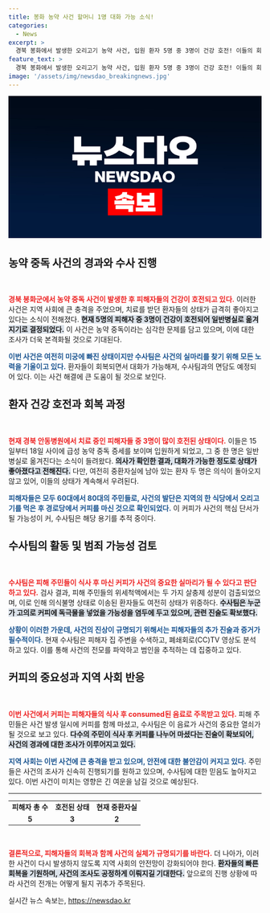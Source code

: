 ```yaml
---
title: 봉화 농약 사건 할머니 1명 대화 가능 소식!
categories:
  - News
excerpt: >
  경북 봉화에서 발생한 오리고기 농약 사건, 입원 환자 5명 중 3명이 건강 호전! 이들의 회복은 수사의 새로운 전환점을 가져올 것으로 기대된다. 사건의 실체를 밝힐 커피와 용기에 숨겨진 비밀은 과연 무엇일까? 클릭하고 진실을 밝혀보세요!
feature_text: >
  경북 봉화에서 발생한 오리고기 농약 사건, 입원 환자 5명 중 3명이 건강 호전! 이들의 회복은 수사의 새로운 전환점을 가져올 것으로 기대된다. 사건의 실체를 밝힐 커피와 용기에 숨겨진 비밀은 과연 무엇일까? 클릭하고 진실을 밝혀보세요!
image: '/assets/img/newsdao_breakingnews.jpg'
---
```


<p><img src="/assets/img/newsdao_breakingnews.jpg" alt="koreaapp 속보" /></p>

<h2 data-ke-size="size26">농약 중독 사건의 경과와 수사 진행</h2>

<p data-ke-size="size16">&nbsp;</p>

<p><b><span style="color: #ee2323;">경북 봉화군에서 농약 중독 사건이 발생한 후 피해자들의 건강이 호전되고 있다.</span></b> 이러한 사건은 지역 사회에 큰 충격을 주었으며, 치료를 받던 환자들의 상태가 급격히 좋아지고 있다는 소식이 전해졌다. <b><span style="background-color: #21538527;">현재 5명의 피해자 중 3명이 건강이 호전되어 일반병실로 옮겨지기로 결정되었다.</span></b> 이 사건은 농약 중독이라는 심각한 문제를 담고 있으며, 이에 대한 조사가 더욱 본격화될 것으로 기대된다.</p>

<p><b><span style="color: #1a5490;">이번 사건은 여전히 미궁에 빠진 상태이지만 수사팀은 사건의 실마리를 찾기 위해 모든 노력을 기울이고 있다.</span></b> 환자들이 회복되면서 대화가 가능해져, 수사팀과의 면담도 예정되어 있다. 이는 사건 해결에 큰 도움이 될 것으로 보인다.</p>

<h2 data-ke-size="size26">환자 건강 호전과 회복 과정</h2>

<p data-ke-size="size16">&nbsp;</p>

<p><b><span style="color: #ee2323;">현재 경북 안동병원에서 치료 중인 피해자들 중 3명이 많이 호전된 상태이다.</span></b> 이들은 15일부터 18일 사이에 급성 농약 중독 증세를 보이며 입원하게 되었고, 그 중 한 명은 일반병실로 옮겨진다는 소식이 들려왔다. <b><span style="background-color: #21538527;">의사가 확인한 결과, 대화가 가능한 정도로 상태가 좋아졌다고 전해진다.</span></b> 다만, 여전히 중환자실에 남아 있는 환자 두 명은 의식이 돌아오지 않고 있어, 이들의 상태가 계속해서 우려된다.</p>

<p><b><span style="color: #1a5490;">피해자들은 모두 60대에서 80대의 주민들로, 사건의 발단은 지역의 한 식당에서 오리고기를 먹은 후 경로당에서 커피를 마신 것으로 확인되었다.</span></b> 이 커피가 사건의 핵심 단서가 될 가능성이 커, 수사팀은 해당 용기를 추적 중이다.</p>

<h2 data-ke-size="size26">수사팀의 활동 및 범죄 가능성 검토</h2>

<p data-ke-size="size16">&nbsp;</p>

<p><b><span style="color: #ee2323;">수사팀은 피해 주민들이 식사 후 마신 커피가 사건의 중요한 실마리가 될 수 있다고 판단하고 있다.</span></b> 검사 결과, 피해 주민들의 위세척액에서는 두 가지 살충제 성분이 검출되었으며, 이로 인해 의식불명 상태로 이송된 환자들도 여전히 상태가 위중하다. <b><span style="background-color: #21538527;">수사팀은 누군가 고의로 커피에 독극물을 넣었을 가능성을 염두에 두고 있으며, 관련 진술도 확보했다.</span></b></p>

<p><b><span style="color: #1a5490;">상황이 이러한 가운데, 사건의 진상이 규명되기 위해서는 피해자들의 추가 진술과 증거가 필수적이다.</span></b> 현재 수사팀은 피해자 집 주변을 수색하고, 폐쇄회로(CC)TV 영상도 분석하고 있다. 이를 통해 사건의 전모를 파악하고 범인을 추적하는 데 집중하고 있다.</p>

<h2 data-ke-size="size26">커피의 중요성과 지역 사회 반응</h2>

<p data-ke-size="size16">&nbsp;</p>

<p><b><span style="color: #ee2323;">이번 사건에서 커피는 피해자들의 식사 후 consumed된 음료로 주목받고 있다.</span></b> 피해 주민들은 사건 발생 일시에 커피를 함께 마셨고, 수사팀은 이 음료가 사건의 중요한 열쇠가 될 것으로 보고 있다. <b><span style="background-color: #21538527;">다수의 주민이 식사 후 커피를 나누어 마셨다는 진술이 확보되어, 사건의 경과에 대한 조사가 이루어지고 있다.</span></b></p>

<p><b><span style="color: #1a5490;">지역 사회는 이번 사건에 큰 충격을 받고 있으며, 안전에 대한 불안감이 커지고 있다.</span></b> 주민들은 사건의 조사가 신속히 진행되기를 원하고 있으며, 수사팀에 대한 믿음도 높아지고 있다. 이번 사건이 미치는 영향은 긴 여운을 남길 것으로 예상된다.</p>

<hr>

<table>
<tr>
<td style="text-align: center; height: 17px;"><b>피해자 총 수</b></td>
<td style="text-align: center; height: 17px;"><b>호전된 상태</b></td>
<td style="text-align: center; height: 17px;"><b>현재 중환자실</b></td></tr>
<tr>
<td style="text-align: center; height: 17px;"><b>5</b></td>
<td style="text-align: center; height: 17px;"><b>3</b></td>
<td style="text-align: center; height: 17px;"><b>2</b></td></tr>
</table>

<p data-ke-size="size16">&nbsp;</p>

<p><b><span style="color: #ee2323;">결론적으로, 피해자들의 회복과 함께 사건의 실체가 규명되기를 바란다.</span></b> 더 나아가, 이러한 사건이 다시 발생하지 않도록 지역 사회의 안전망이 강화되어야 한다. <b><span style="background-color: #21538527;">환자들의 빠른 회복을 기원하며, 사건의 조사도 공정하게 이뤄지길 기대한다.</span></b> 앞으로의 진행 상황에 따라 사건의 전개는 어떻게 될지 귀추가 주목된다.</p>
실시간 뉴스 속보는, <a href="https://newsdao.kr" rel="dofollow">https://newsdao.kr</a>


